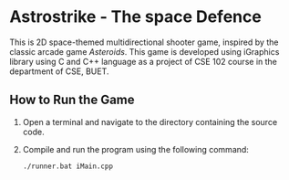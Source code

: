 # Astrostrike - The space Defence
This is 2D space-themed multidirectional shooter game, inspired by the classic  arcade game _Asteroids_.
This game is developed using iGraphics library using C and C++  language as a project of CSE 102 course in the department of CSE, BUET.

## How to Run the Game
1. Open a terminal and navigate to the directory containing the source code.
2. Compile and run the program using the following command:

   ```bash
   ./runner.bat iMain.cpp

